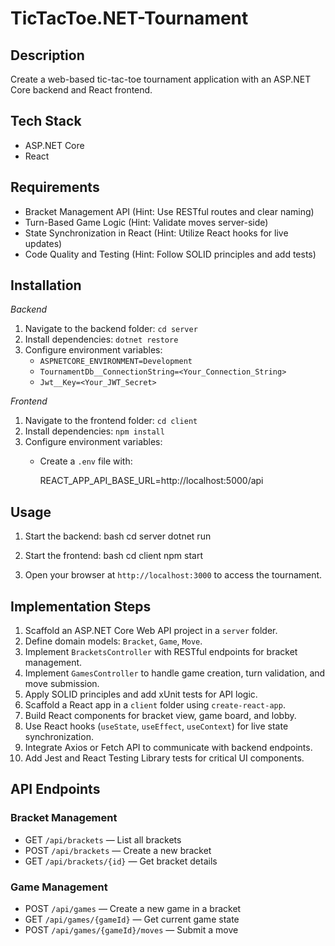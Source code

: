 # TicTacToe.NET-Tournament

Description
------------
Create a web-based tic-tac-toe tournament application with an ASP.NET Core backend and React frontend.

## Tech Stack
- ASP.NET Core
- React

## Requirements
- Bracket Management API (Hint: Use RESTful routes and clear naming)
- Turn-Based Game Logic (Hint: Validate moves server-side)
- State Synchronization in React (Hint: Utilize React hooks for live updates)
- Code Quality and Testing (Hint: Follow SOLID principles and add tests)

## Installation
*Backend*
1. Navigate to the backend folder: `cd server`
2. Install dependencies: `dotnet restore`
3. Configure environment variables:
   - `ASPNETCORE_ENVIRONMENT=Development`
   - `TournamentDb__ConnectionString=<Your_Connection_String>`
   - `Jwt__Key=<Your_JWT_Secret>`

*Frontend*
1. Navigate to the frontend folder: `cd client`
2. Install dependencies: `npm install`
3. Configure environment variables:
   - Create a `.env` file with:
     
     REACT_APP_API_BASE_URL=http://localhost:5000/api
     

## Usage
1. Start the backend:
   bash
   cd server
   dotnet run
   
2. Start the frontend:
   bash
   cd client
   npm start
   
3. Open your browser at `http://localhost:3000` to access the tournament.

## Implementation Steps
1. Scaffold an ASP.NET Core Web API project in a `server` folder.
2. Define domain models: `Bracket`, `Game`, `Move`.
3. Implement `BracketsController` with RESTful endpoints for bracket management.
4. Implement `GamesController` to handle game creation, turn validation, and move submission.
5. Apply SOLID principles and add xUnit tests for API logic.
6. Scaffold a React app in a `client` folder using `create-react-app`.
7. Build React components for bracket view, game board, and lobby.
8. Use React hooks (`useState`, `useEffect`, `useContext`) for live state synchronization.
9. Integrate Axios or Fetch API to communicate with backend endpoints.
10. Add Jest and React Testing Library tests for critical UI components.

## API Endpoints
### Bracket Management
- GET `/api/brackets` — List all brackets
- POST `/api/brackets` — Create a new bracket
- GET `/api/brackets/{id}` — Get bracket details

### Game Management
- POST `/api/games` — Create a new game in a bracket
- GET `/api/games/{gameId}` — Get current game state
- POST `/api/games/{gameId}/moves` — Submit a move